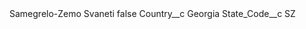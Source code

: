 <?xml version="1.0" encoding="UTF-8"?>
<CustomMetadata xmlns="http://soap.sforce.com/2006/04/metadata" xmlns:xsi="http://www.w3.org/2001/XMLSchema-instance" xmlns:xsd="http://www.w3.org/2001/XMLSchema">
    <label>Samegrelo-Zemo Svaneti</label>
    <protected>false</protected>
    <values>
        <field>Country__c</field>
        <value xsi:type="xsd:string">Georgia</value>
    </values>
    <values>
        <field>State_Code__c</field>
        <value xsi:type="xsd:string">SZ</value>
    </values>
</CustomMetadata>

